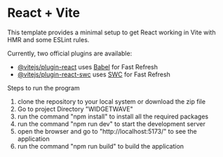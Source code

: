 # React + Vite

This template provides a minimal setup to get React working in Vite with HMR and some ESLint rules.

Currently, two official plugins are available:

- [@vitejs/plugin-react](https://github.com/vitejs/vite-plugin-react/blob/main/packages/plugin-react/README.md) uses [Babel](https://babeljs.io/) for Fast Refresh
- [@vitejs/plugin-react-swc](https://github.com/vitejs/vite-plugin-react-swc) uses [SWC](https://swc.rs/) for Fast Refresh

Steps to run the program 
1.  clone the repository to your local system  or download the zip file 
2. Go to project Directory "WIDGETWAVE"
3. run the command "npm install" to install all the required packages
4. run the command "npm run dev" to start the development server
5. open the browser and go to "http://localhost:5173/" to see the application
6. run the command "npm run build" to build the application

